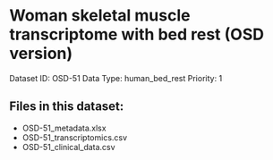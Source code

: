 # Woman skeletal muscle transcriptome with bed rest (OSD version)

Dataset ID: OSD-51
Data Type: human_bed_rest
Priority: 1

## Files in this dataset:
- OSD-51_metadata.xlsx
- OSD-51_transcriptomics.csv
- OSD-51_clinical_data.csv
